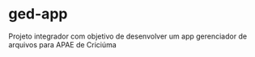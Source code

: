 # ged-app
Projeto integrador com objetivo de desenvolver um app gerenciador de arquivos para APAE de Criciúma
